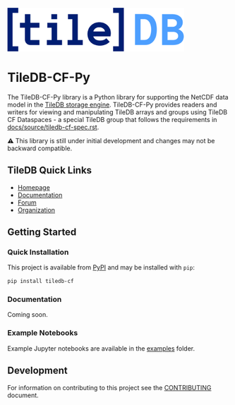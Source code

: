<a href="https://tiledb.com"><img src="https://github.com/TileDB-Inc/TileDB/raw/dev/doc/source/_static/tiledb-logo_color_no_margin_@4x.png" alt="TileDB logo" width="400"></a>

# TileDB-CF-Py

The TileDB-CF-Py library is a Python library for supporting the NetCDF data model in the [TileDB storage engine](https://github.com/TileDB-Inc/TileDB). TileDB-CF-Py provides readers and writers for viewing and manipulating TileDB arrays and groups using TileDB CF Dataspaces - a special TileDB group that follows the requirements in [docs/source/tiledb-cf-spec.rst](docs/source/tiledb-cf-spec.rst).

:warning: This library is still under initial development and changes may not be backward compatible.

## TileDB Quick Links

  * [Homepage](https://tiledb.com)
  * [Documentation](https://docs.tiledb.com/main/)
  * [Forum](https://forum.tiledb.io/)
  * [Organization](https://github.com/TileDB-Inc/)

## Getting Started

### Quick Installation

This project is available from [PyPI](https://pypi.org/project/tiledb-cf/) and may be installed with ``pip``:

```bash
pip install tiledb-cf
```

### Documentation

Coming soon.

### Example Notebooks

Example Jupyter notebooks are available in the [examples](./examples) folder.


## Development

For information on contributing to this project see the [CONTRIBUTING](CONTRIBUTING.md) document.
